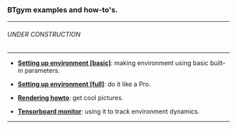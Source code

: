### BTgym examples and how-to's.
****
###### UNDER CONSTRUCTION
****
- **[Setting up environment [basic]](/setting_up_environment_basic.ipynb)**: making environment using basic built-in parameters.

- **[Setting up environment [full]](/setting_up_environment_full.ipynb)**: do it like a Pro.
 
- **[Rendering howto](/rendering_howto.ipynb)**: get cool pictures.

- **[Tensorboard monitor](/tensorboard_monitor.ipynb)**: using it to track environment dynamics.

****

 
  
 